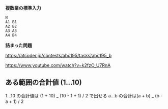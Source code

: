 **複数業の標準入力**

```
N
A1 B1
A2 B2
A3 A3
A4 B4
```

**詰まった問題**

https://atcoder.jp/contests/abc195/tasks/abc195_b

https://www.youtube.com/watch?v=k2fzO_U7RnA

## ある範囲の合計値 (1...10)

1...10 の合計値は (1 + 10) _ (10 - 1 + 1) / 2 で出せる
a...b の合計は(a + b) _ (b - a + 1) / 2
